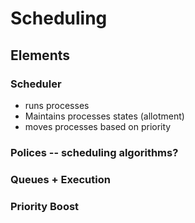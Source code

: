 # Scheduling

## Elements

### Scheduler

- runs processes
- Maintains processes states (allotment)
- moves processes based on priority

### Polices -- scheduling algorithms?

### Queues + Execution

### Priority Boost
